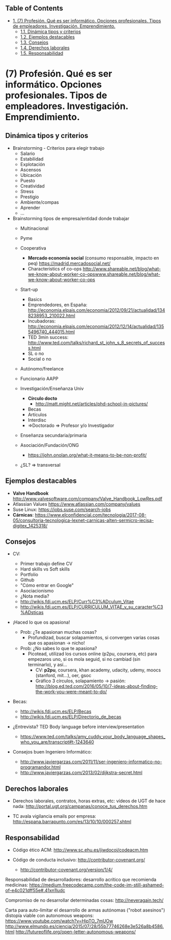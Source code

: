 <div id="table-of-contents">
<h2>Table of Contents</h2>
<div id="text-table-of-contents">
<ul>
<li><a href="#sec-1">1. (7) Profesión. Qué es ser informático. Opciones profesionales. Tipos de empleadores. Investigación. Emprendimiento.</a>
<ul>
<li><a href="#sec-1-1">1.1. Dinámica tipos y criterios</a></li>
<li><a href="#sec-1-2">1.2. Ejemplos destacables</a></li>
<li><a href="#sec-1-3">1.3. Consejos</a></li>
<li><a href="#sec-1-4">1.4. Derechos laborales</a></li>
<li><a href="#sec-1-5">1.5. Responsabilidad</a></li>
</ul>
</li>
</ul>
</div>
</div>

# (7) Profesión. Qué es ser informático. Opciones profesionales. Tipos de empleadores. Investigación. Emprendimiento.<a id="sec-1" name="sec-1"></a>

## Dinámica tipos y criterios<a id="sec-1-1" name="sec-1-1"></a>

-   Brainstorming - Criterios para elegir trabajo
    -   Salario
    -   Estabilidad
    -   Explotación
    -   Ascensos
    -   Ubicación
    -   Puesto
    -   Creatividad
    -   Stress
    -   Prestigio
    -   Ambiente/compas
    -   Aprender
    -   &#x2026;
-   Brainstorming tipos de empresa/entidad donde trabajar
    -   Multinacional
    -   Pyme
    -   Cooperativa
        -   **Mercado economía social** (consumo responsable, impacto en peq) <https://madrid.mercadosocial.net/>
        -   Characteristics of co-ops <http://www.shareable.net/blog/what-we-know-about-worker-co-opswww.shareable.net/blog/what-we-know-about-worker-co-ops>
    -   Start-up
        -   Basics
        -   Emprendedores, en España: <http://economia.elpais.com/economia/2012/09/21/actualidad/1348238953_210022.html>
        -   Incubadoras: <http://economia.elpais.com/economia/2012/12/14/actualidad/1355496740_444015.html>
        -   TED 3min success: <http://www.ted.com/talks/richard_st_john_s_8_secrets_of_success.html>
        -   SL o no
        -   Social o no
    -   Autónomo/freelance
    -   Funcionario AAPP
    -   Investigación/Enseñanza Univ
        -   **Círculo docto**
            -   <http://matt.might.net/articles/phd-school-in-pictures/>
        -   Becas
        -   Artículos
        -   Interdisc
        -   =>Doctorado => Profesor y/o Investigador
    -   Enseñanza secundaria/primaria
    -   Asociación/Fundación/ONG
        -   <https://john.onolan.org/what-it-means-to-be-non-profit/>

    -   ¿SL? => transversal

## Ejemplos destacables<a id="sec-1-2" name="sec-1-2"></a>

-   **Valve Handbook** <http://www.valvesoftware.com/company/Valve_Handbook_LowRes.pdf>
-   Atlassian Values <https://www.atlassian.com/company/values>
-   Suse Linux: <https://jobs.suse.com/search-jobs>
-   **Cárnicas**: <https://www.elconfidencial.com/tecnologia/2017-08-05/consultoria-tecnologica-lexnet-carnicas-alten-sermicro-iecisa-digitex_1425318/>

## Consejos<a id="sec-1-3" name="sec-1-3"></a>

-   CV:
    -   Primer trabajo define CV
    -   Hard skills vs Soft skills
    -   Portfolio
    -   Github
    -   "Cómo entrar en Google"
    -   Asociacionismo
    -   ¿Nota media?
    -   <http://wikis.fdi.ucm.es/ELP/Curr%C3%ADculum_Vitae>
    -   <http://wikis.fdi.ucm.es/ELP/CURRICULUM_VITAE_y_su_caracter%C3%ADsticas>

-   ¡Haced lo que os apasiona!
    -   Prob: ¿Te apasionan muchas cosas?
        -   Profundizad, buscar solapamientos, si convergen varias cosas que os apasionan -> nicho!
    -   Prob: ¿No sabes lo que te apasiona?
        -   Picotead, utilizad los cursos online (p2pu, coursera, etc) para empezaros uno, si os mola seguid, si no cambiad (sin terminarlo), y así&#x2026;
            -   CV: **p2pu**, coursera, khan academy, udacity, udemy, moocs (stanford, mit&#x2026;), oer, gsoc
            -   Gráfico 3 círculos, solapamiento -> pasión: <http://blog.ed.ted.com/2016/05/10/7-ideas-about-finding-the-work-you-were-meant-to-do/>
-   Becas:
    -   <http://wikis.fdi.ucm.es/ELP/Becas>
    -   <http://wikis.fdi.ucm.es/ELP/Directorio_de_becas>
-   ¿Entrevista? TED Body language before interview/presentation
    -   <https://www.ted.com/talks/amy_cuddy_your_body_language_shapes_who_you_are/transcript#t-1243640>

-   Consejos buen Ingeniero Informático:
    -   <http://www.javiergarzas.com/2011/11/ser-ingeniero-informatico-no-programandor.html>
    -   <http://www.javiergarzas.com/2013/02/dijkstra-secret.html>

## Derechos laborales<a id="sec-1-4" name="sec-1-4"></a>

-   Derechos laborales, contratos, horas extras, etc: vídeos de UGT de hace nada: <http://portal.ugt.org/campanas/conoce_tus_derechos.htm>

-   TC avala vigilancia emails por empresa: <http://espana.barrapunto.com/es/13/10/10/000257.shtml>

## Responsabilidad<a id="sec-1-5" name="sec-1-5"></a>

-   Código ético ACM: <http://www.sc.ehu.es/jiwdocoj/codeacm.htm>

-   Código de conducta inclusivo: <http://contributor-covenant.org/>
    -   <http://contributor-covenant.org/version/1/4/>

Responsabilidad de desarrolladores:
desarrollo acrítico que recomienda medicinas:
<https://medium.freecodecamp.com/the-code-im-still-ashamed-of-e4c021dff55e#.41xn1ludc>

Compromiso de no desarrollar determinadas cosas:
<http://neveragain.tech/>

Carta para auto-limitar el desarrollo de armas autónomas ("robot asesinos")
distopía viable con autonomous weapons: <https://www.youtube.com/watch?v=HipTO_7mUOw>
<http://www.elmundo.es/ciencia/2015/07/28/55b77746268e3e526a8b4586.html>
<http://futureoflife.org/open-letter-autonomous-weapons/>
